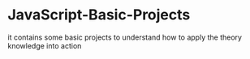 # JavaScript-Basic-Projects
it contains some basic projects to understand how to apply the theory knowledge into action
